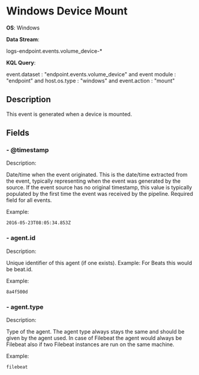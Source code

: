# Windows Device Mount

**OS**: Windows

**Data Stream**: 

logs-endpoint.events.volume_device-*

**KQL Query**:

event.dataset : "endpoint.events.volume_device" and event module : "endpoint" and host.os.type : "windows" and event.action : "mount"


## Description
This event is generated when a device is mounted.

## Fields
### - @timestamp
Description:

Date/time when the event originated. This is the date/time extracted from the event, typically representing when the event was generated by the source. If the event source has no original timestamp, this value is typically populated by the first time the event was received by the pipeline. Required field for all events.

Example:

`2016-05-23T08:05:34.853Z`

### - agent.id
Description:

Unique identifier of this agent (if one exists). Example: For Beats this would be beat.id.

Example:

`8a4f500d`

### - agent.type
Description:

Type of the agent. The agent type always stays the same and should be given by the agent used. In case of Filebeat the agent would always be Filebeat also if two Filebeat instances are run on the same machine.

Example:

`filebeat`
